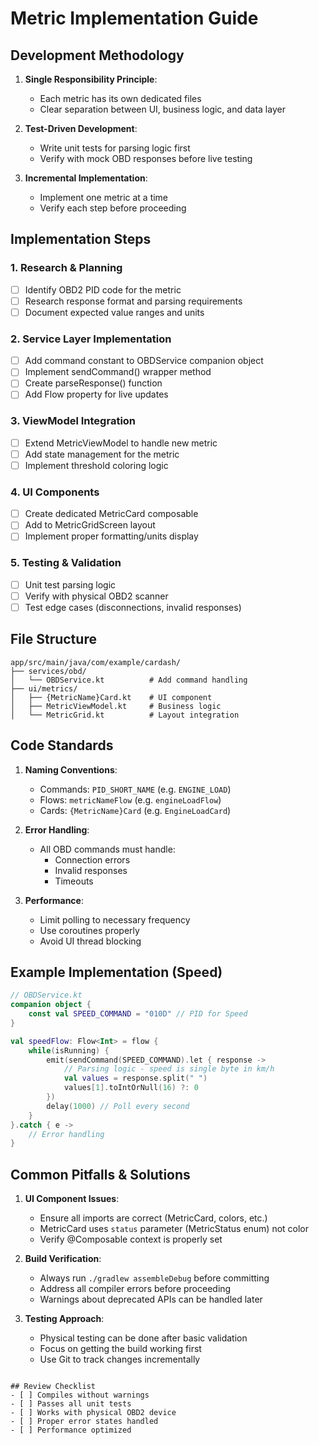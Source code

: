 # Metric Implementation Guide

## Development Methodology

1. **Single Responsibility Principle**:
   - Each metric has its own dedicated files
   - Clear separation between UI, business logic, and data layer

2. **Test-Driven Development**:
   - Write unit tests for parsing logic first
   - Verify with mock OBD responses before live testing

3. **Incremental Implementation**:
   - Implement one metric at a time
   - Verify each step before proceeding

## Implementation Steps

### 1. Research & Planning
- [ ] Identify OBD2 PID code for the metric
- [ ] Research response format and parsing requirements
- [ ] Document expected value ranges and units

### 2. Service Layer Implementation
- [ ] Add command constant to OBDService companion object
- [ ] Implement sendCommand() wrapper method
- [ ] Create parseResponse() function
- [ ] Add Flow property for live updates

### 3. ViewModel Integration
- [ ] Extend MetricViewModel to handle new metric
- [ ] Add state management for the metric
- [ ] Implement threshold coloring logic

### 4. UI Components
- [ ] Create dedicated MetricCard composable
- [ ] Add to MetricGridScreen layout
- [ ] Implement proper formatting/units display

### 5. Testing & Validation
- [ ] Unit test parsing logic
- [ ] Verify with physical OBD2 scanner
- [ ] Test edge cases (disconnections, invalid responses)

## File Structure

```
app/src/main/java/com/example/cardash/
├── services/obd/
│   └── OBDService.kt          # Add command handling
├── ui/metrics/
│   ├── {MetricName}Card.kt    # UI component
│   ├── MetricViewModel.kt     # Business logic
│   └── MetricGrid.kt          # Layout integration
```

## Code Standards

1. **Naming Conventions**:
   - Commands: `PID_SHORT_NAME` (e.g. `ENGINE_LOAD`)
   - Flows: `metricNameFlow` (e.g. `engineLoadFlow`)
   - Cards: `{MetricName}Card` (e.g. `EngineLoadCard`)

2. **Error Handling**:
   - All OBD commands must handle:
     - Connection errors
     - Invalid responses
     - Timeouts

3. **Performance**:
   - Limit polling to necessary frequency
   - Use coroutines properly
   - Avoid UI thread blocking

## Example Implementation (Speed)

```kotlin
// OBDService.kt
companion object {
    const val SPEED_COMMAND = "010D" // PID for Speed
}

val speedFlow: Flow<Int> = flow {
    while(isRunning) {
        emit(sendCommand(SPEED_COMMAND).let { response ->
            // Parsing logic - speed is single byte in km/h
            val values = response.split(" ")
            values[1].toIntOrNull(16) ?: 0
        })
        delay(1000) // Poll every second
    }
}.catch { e ->
    // Error handling
}
```

## Common Pitfalls & Solutions

1. **UI Component Issues**:
   - Ensure all imports are correct (MetricCard, colors, etc.)
   - MetricCard uses `status` parameter (MetricStatus enum) not color
   - Verify @Composable context is properly set

2. **Build Verification**:
   - Always run `./gradlew assembleDebug` before committing
   - Address all compiler errors before proceeding
   - Warnings about deprecated APIs can be handled later

3. **Testing Approach**:
   - Physical testing can be done after basic validation
   - Focus on getting the build working first
   - Use Git to track changes incrementally
```

## Review Checklist
- [ ] Compiles without warnings
- [ ] Passes all unit tests
- [ ] Works with physical OBD2 device
- [ ] Proper error states handled
- [ ] Performance optimized
